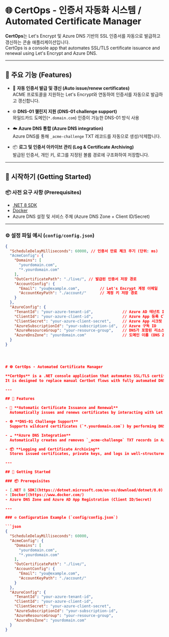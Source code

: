 # 🌐 CertOps - 인증서 자동화 시스템 / Automated Certificate Manager

**CertOps**는 Let's Encrypt 및 Azure DNS 기반의 SSL 인증서를 자동으로 발급하고 갱신하는 콘솔 애플리케이션입니다.  
CertOps is a console app that automates SSL/TLS certificate issuance and renewal using Let's Encrypt and Azure DNS.

---

## 📌 주요 기능 (Features)

- 🔐 **자동 인증서 발급 및 갱신 (Auto issue/renew certificates)**  
  ACME 프로토콜을 지원하는 Let's Encrypt와 연동하여 인증서를 자동으로 발급하고 갱신합니다.

- 🌐 **DNS-01 챌린지 지원 (DNS-01 challenge support)**  
  와일드카드 도메인(`*.domain.com`) 인증이 가능한 DNS-01 방식 사용

- ☁️ **Azure DNS 통합 (Azure DNS integration)**  
  Azure DNS를 통해 `_acme-challenge` TXT 레코드를 자동으로 생성/삭제합니다.

- 📦 **로그 및 인증서 아카이브 관리 (Log & Certificate Archiving)**  
  발급된 인증서, 개인 키, 로그를 지정된 볼륨 경로에 구조화하여 저장합니다.

---

## 🚀 시작하기 (Getting Started)

### 📦 사전 요구 사항 (Prerequisites)

- [.NET 8 SDK](https://dotnet.microsoft.com/en-us/download/dotnet/8.0)
- [Docker](https://www.docker.com/)
- Azure DNS 설정 및 서비스 주체 (Azure DNS Zone + Client ID/Secret)

---

### ⚙️ 설정 파일 예시 (`config/config.json`)

```json
{
  "ScheduleDelayMilliseconds": 60000, // 인증서 만료 체크 주기 (단위: ms)
  "AcmeConfig": {
    "Domains": [
      "yourdomain.com",
      "*.yourdomain.com"
    ],
    "OutCertificatePath": "./live/", // 발급된 인증서 저장 경로
    "AccountConfig": {
      "Email": "you@example.com",         // Let's Encrypt 계정 이메일
      "AccountKeyPath": "./account/"      // 계정 키 저장 경로
    }
  },
  "AzureConfig": {
    "TenantId": "your-azure-tenant-id",             // Azure AD 테넌트 ID
    "ClientId": "your-azure-client-id",             // Azure App 등록 Client ID
    "ClientSecret": "your-azure-client-secret",     // Azure App 시크릿
    "AzureSubscriptionId": "your-subscription-id",  // Azure 구독 ID
    "AzureResourceGroup": "your-resource-group",    // DNS가 포함된 리소스 그룹
    "AzureDnsZone": "yourdomain.com"                // 도메인 이름 (DNS Zone)
  }
}




# 🌐 CertOps - Automated Certificate Manager

**CertOps** is a .NET console application that automates SSL/TLS certificate issuance and renewal using Let's Encrypt and Azure DNS.  
It is designed to replace manual Certbot flows with fully automated DNS-01 challenge handling and certificate archiving.

---

## 📌 Features

- 🔐 **Automatic Certificate Issuance and Renewal**  
  Automatically issues and renews certificates by interacting with Let's Encrypt via the ACME protocol.

- 🌐 **DNS-01 Challenge Support**  
  Supports wildcard certificates (`*.yourdomain.com`) by performing DNS-01 validation.

- ☁️ **Azure DNS Integration**  
  Automatically creates and removes `_acme-challenge` TXT records in Azure DNS to complete domain validation.

- 📦 **Logging and Certificate Archiving**  
  Stores issued certificates, private keys, and logs in well-structured volume paths for easy management and auditing.

---

## 🚀 Getting Started

### 📦 Prerequisites

- [.NET 8 SDK](https://dotnet.microsoft.com/en-us/download/dotnet/8.0)
- [Docker](https://www.docker.com/)
- Azure DNS Zone and Azure AD App Registration (Client ID/Secret)

---

### ⚙️ Configuration Example (`config/config.json`)

```json
{
  "ScheduleDelayMilliseconds": 60000,
  "AcmeConfig": {
    "Domains": [
      "yourdomain.com",
      "*.yourdomain.com"
    ],
    "OutCertificatePath": "./live/",
    "AccountConfig": {
      "Email": "you@example.com",
      "AccountKeyPath": "./account/"
    }
  },
  "AzureConfig": {
    "TenantId": "your-azure-tenant-id",
    "ClientId": "your-azure-client-id",
    "ClientSecret": "your-azure-client-secret",
    "AzureSubscriptionId": "your-subscription-id",
    "AzureResourceGroup": "your-resource-group",
    "AzureDnsZone": "yourdomain.com"
  }
}

